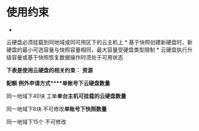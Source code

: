 # **使用约束**

* 
云硬盘必须挂载到同地域或同可用区下的云主机上
* 
基于快照创建新硬盘时，新硬盘的最小可选容量与快照容量相同，最大容量受硬盘类型限制
* 
云硬盘执行升级容量或基于快照恢复数据操作时须处于可用状态

**下表是使用云硬盘的相关约束：**
**资源**

**配额**
**例外申请方式****单账号下云硬盘数量**

同一地域下40块
工单**单台主机可挂载的云硬盘数量**

同一地域下8块
不可修改**单账号下快照数量**

同一地域下15个
不可修改